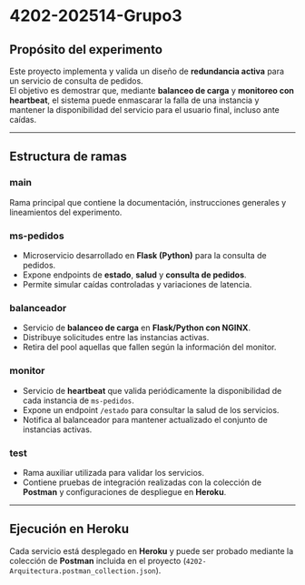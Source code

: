# 4202-202514-Grupo3

## Propósito del experimento

Este proyecto implementa y valida un diseño de **redundancia activa** para un servicio de consulta de pedidos.  
El objetivo es demostrar que, mediante **balanceo de carga** y **monitoreo con heartbeat**, el sistema puede enmascarar la falla de una instancia y mantener la disponibilidad del servicio para el usuario final, incluso ante caídas.

---

## Estructura de ramas

### main
Rama principal que contiene la documentación, instrucciones generales y lineamientos del experimento.

### ms-pedidos
- Microservicio desarrollado en **Flask (Python)** para la consulta de pedidos.  
- Expone endpoints de **estado**, **salud** y **consulta de pedidos**.  
- Permite simular caídas controladas y variaciones de latencia.  

### balanceador
- Servicio de **balanceo de carga** en **Flask/Python con NGINX**.  
- Distribuye solicitudes entre las instancias activas.  
- Retira del pool aquellas que fallen según la información del monitor.  

### monitor
- Servicio de **heartbeat** que valida periódicamente la disponibilidad de cada instancia de `ms-pedidos`.  
- Expone un endpoint `/estado` para consultar la salud de los servicios.  
- Notifica al balanceador para mantener actualizado el conjunto de instancias activas.  

### test
- Rama auxiliar utilizada para validar los servicios.  
- Contiene pruebas de integración realizadas con la colección de **Postman** y configuraciones de despliegue en **Heroku**.  

---

## Ejecución en Heroku

Cada servicio está desplegado en **Heroku** y puede ser probado mediante la colección de **Postman** incluida en el proyecto (`4202-Arquitectura.postman_collection.json`).
